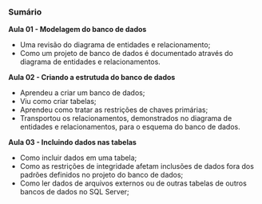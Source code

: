 ### Sumário

**Aula 01 - Modelagem do banco de dados**

- Uma revisão do diagrama de entidades e relacionamento;
- Como um projeto de banco de dados é documentado através do diagrama de entidades e relacionamentos.

**Aula 02 - Criando a estrutuda do banco de dados**

- Aprendeu a criar um banco de dados;
- Viu como criar tabelas;
- Aprendeu como tratar as restrições de chaves primárias;
- Transportou os relacionamentos, demonstrados no diagrama de entidades e relacionamentos, para o esquema do banco de dados.

**Aula 03 - Incluindo dados nas tabelas**

- Como incluir dados em uma tabela;
- Como as restrições de integridade afetam inclusões de dados fora dos padrões definidos no projeto do banco de dados;
- Como ler dados de arquivos externos ou de outras tabelas de outros bancos de dados no SQL Server;
